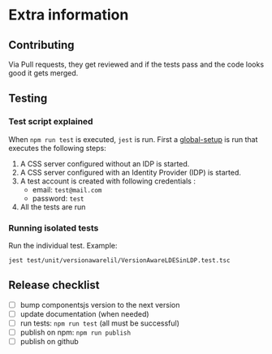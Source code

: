 # Extra information

## Contributing

Via Pull requests, they get reviewed and if the tests pass and the code looks good it gets merged.

## Testing

### Test script explained

When `npm run test` is executed, `jest` is run.
First a [global-setup](../test/global-setup.ts) is run that executes the following steps:

1. A CSS server configured without an IDP is started.
2. A CSS server configured with an Identity Provider (IDP) is started.
3. A test account is created with following credentials :
   * email: `test@mail.com`
   * password: `test`
4. All the tests are run

### Running isolated tests

Run the individual test.
Example:
```shell
jest test/unit/versionawarelil/VersionAwareLDESinLDP.test.tsc
```

## Release checklist

- [ ] bump componentsjs version to the next version
- [ ] update documentation (when needed)
- [ ] run tests: `npm run test` (all must be successful)
- [ ] publish on npm: `npm run publish`
- [ ] publish on github
